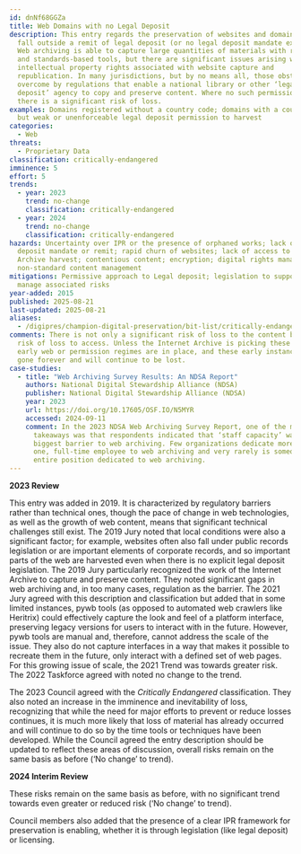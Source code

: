 ```yaml
---
id: dnNf68GGZa
title: Web Domains with no Legal Deposit
description: This entry regards the preservation of websites and domains that
  fall outside a remit of legal deposit (or no legal deposit mandate exists).
  Web archiving is able to capture large quantities of materials with routine
  and standards-based tools, but there are significant issues arising with
  intellectual property rights associated with website capture and
  republication. In many jurisdictions, but by no means all, those obstacles are
  overcome by regulations that enable a national library or other ‘legal
  deposit’ agency to copy and preserve content. Where no such permission exists,
  there is a significant risk of loss.
examples: Domains registered without a country code; domains with a country code
  but weak or unenforceable legal deposit permission to harvest
categories:
  - Web
threats:
  - Proprietary Data
classification: critically-endangered
imminence: 5
effort: 5
trends:
  - year: 2023
    trend: no-change
    classification: critically-endangered
  - year: 2024
    trend: no-change
    classification: critically-endangered
hazards: Uncertainty over IPR or the presence of orphaned works; lack of legal
  deposit mandate or remit; rapid churn of websites; lack of access to Internet
  Archive harvest; contentious content; encryption; digital rights management;
  non-standard content management
mitigations: Permissive approach to Legal deposit; legislation to support and/or
  manage associated risks
year-added: 2015
published: 2025-08-21
last-updated: 2025-08-21
aliases:
  - /digipres/champion-digital-preservation/bit-list/critically-endangered/bitlist-web-no-legal-deposit
comments: There is not only a significant risk of loss to the content but also
  risk of loss to access. Unless the Internet Archive is picking these up, the
  early web or permission regimes are in place, and these early instances are
  gone forever and will continue to be lost.
case-studies:
  - title: "Web Archiving Survey Results: An NDSA Report"
    authors: National Digital Stewardship Alliance (NDSA)
    publisher: National Digital Stewardship Alliance (NDSA)
    year: 2023
    url: https://doi.org/10.17605/OSF.IO/N5MYR
    accessed: 2024-09-11
    comment: In the 2023 NDSA Web Archiving Survey Report, one of the major
      takeaways was that respondents indicated that ‘staff capacity’ was the
      biggest barrier to web archiving. Few organizations dedicate more than
      one, full-time employee to web archiving and very rarely is someone’s
      entire position dedicated to web archiving.
---
```

**2023 Review**

This entry was added in 2019. It is characterized by regulatory barriers rather than technical ones, though the pace of change in web technologies, as well as the growth of web content, means that significant technical challenges still exist. The 2019 Jury noted that local conditions were also a significant factor; for example, websites often also fall under public records legislation or are important elements of corporate records, and so important parts of the web are harvested even when there is no explicit legal deposit legislation. The 2019 Jury particularly recognized the work of the Internet Archive to capture and preserve content. They noted significant gaps in web archiving and, in too many cases, regulation as the barrier. The 2021 Jury agreed with this description and classification but added that in some limited instances, pywb tools (as opposed to automated web crawlers like Heritrix) could effectively capture the look and feel of a platform interface, preserving legacy versions for users to interact with in the future. However, pywb tools are manual and, therefore, cannot address the scale of the issue. They also do not capture interfaces in a way that makes it possible to recreate them in the future, only interact with a defined set of web pages. For this growing issue of scale, the 2021 Trend was towards greater risk. The 2022 Taskforce agreed with noted no change to the trend.

The 2023 Council agreed with the *Critically Endangered* classification. They also noted an increase in the imminence and inevitability of loss, recognizing that while the need for major efforts to prevent or reduce losses continues, it is much more likely that loss of material has already occurred and will continue to do so by the time tools or techniques have been developed. While the Council agreed the entry description should be updated to reflect these areas of discussion, overall risks remain on the same basis as before (‘No change’ to trend).

**2024 Interim Review**

These risks remain on the same basis as before, with no significant trend towards even greater or reduced risk (‘No change’ to trend).

Council members also added that the presence of a clear IPR framework for preservation is enabling, whether it is through legislation (like legal deposit) or licensing.
